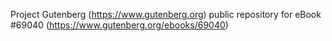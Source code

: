 Project Gutenberg (https://www.gutenberg.org) public repository for
eBook #69040 (https://www.gutenberg.org/ebooks/69040)
